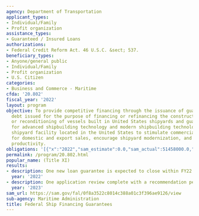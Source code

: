 ```yaml
---
agency: Department of Transportation
applicant_types:
- Individual/Family
- Profit organization
assistance_types:
- Guaranteed / Insured Loans
authorizations:
- Federal Credit Reform Act. 46 U.S.C. &sect; 537.
beneficiary_types:
- Anyone/general public
- Individual/Family
- Profit organization
- U.S. Citizen
categories:
- Business and Commerce - Maritime
cfda: '20.802'
fiscal_year: '2022'
layout: program
objective: To provide competitive financing through the issuance of guarantees of
  debt issued for the purpose of financing or refinancing the construction, reconstruction
  or reconditioning of vessels built in United States shipyards and guarantee obligations
  for advanced shipbuilding technology and modern shipbuilding technology of a general
  shipyard facility located in the United States to stimulate commercial ship construction
  for domestic and export sales, encourage shipyard modernization, and support increased
  productivity.
obligations: '[{"x":"2022","sam_estimate":0.0,"sam_actual":51458000.0,"usa_spending_actual":0.0},{"x":"2023","sam_estimate":200000000.0,"sam_actual":0.0,"usa_spending_actual":0.0},{"x":"2024","sam_estimate":200000000.0,"sam_actual":0.0,"usa_spending_actual":0.0}]'
permalink: /program/20.802.html
popular_name: (Title XI)
results:
- description: One new loan guarantee is expected to close within FY22.
  year: '2022'
- description: One application review complete with a recommendation pending.
  year: '2023'
sam_url: https://sam.gov/fal/0f8a3522c8014c388a01c3f396ae9126/view
sub-agency: Maritime Administration
title: Federal Ship Financing Guarantees
---
```

